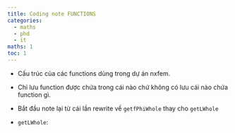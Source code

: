 ```yaml
---
title: Coding note FUNCTIONS
categories:
  - maths
  - phd
  - it
maths: 1
toc: 1
---
```


- Cấu trúc của các functions dùng trong dự án nxfem.
- Chỉ lưu function được chứa trong cái nào chứ không có lưu cái nào chứa function gì.
- Bắt đầu note lại từ cái lần rewrite về `getfPhiWhole` thay cho `getLWhole`



- `getLWhole`: 






